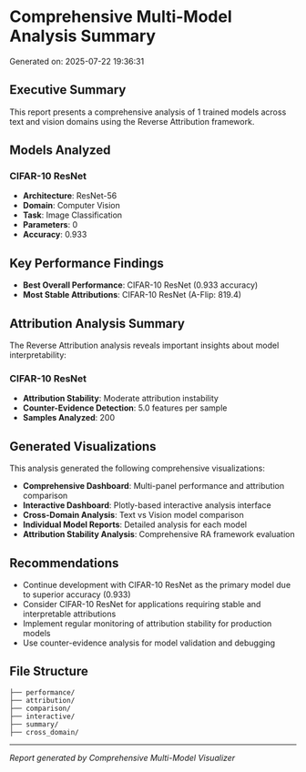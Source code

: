 # Comprehensive Multi-Model Analysis Summary

Generated on: 2025-07-22 19:36:31

## Executive Summary

This report presents a comprehensive analysis of 1 trained models across text and vision domains using the Reverse Attribution framework.

## Models Analyzed

### CIFAR-10 ResNet
- **Architecture**: ResNet-56
- **Domain**: Computer Vision
- **Task**: Image Classification
- **Parameters**: 0
- **Accuracy**: 0.933

## Key Performance Findings

- **Best Overall Performance**: CIFAR-10 ResNet (0.933 accuracy)
- **Most Stable Attributions**: CIFAR-10 ResNet (A-Flip: 819.4)

## Attribution Analysis Summary

The Reverse Attribution analysis reveals important insights about model interpretability:

### CIFAR-10 ResNet
- **Attribution Stability**: Moderate attribution instability
- **Counter-Evidence Detection**: 5.0 features per sample
- **Samples Analyzed**: 200

## Generated Visualizations

This analysis generated the following comprehensive visualizations:

- **Comprehensive Dashboard**: Multi-panel performance and attribution comparison
- **Interactive Dashboard**: Plotly-based interactive analysis interface
- **Cross-Domain Analysis**: Text vs Vision model comparison
- **Individual Model Reports**: Detailed analysis for each model
- **Attribution Stability Analysis**: Comprehensive RA framework evaluation

## Recommendations

- Continue development with CIFAR-10 ResNet as the primary model due to superior accuracy (0.933)
- Consider CIFAR-10 ResNet for applications requiring stable and interpretable attributions
- Implement regular monitoring of attribution stability for production models
- Use counter-evidence analysis for model validation and debugging

## File Structure

```figs/
├── performance/
├── attribution/
├── comparison/
├── interactive/
├── summary/
├── cross_domain/
```

---
*Report generated by Comprehensive Multi-Model Visualizer*
